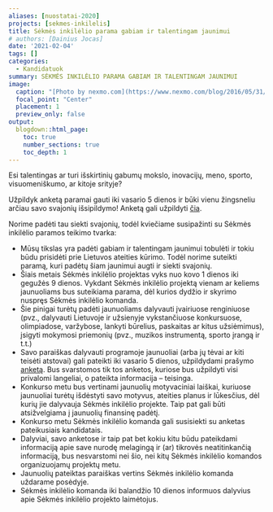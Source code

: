 ```yaml
---
aliases: [nuostatai-2020]
projects: [sekmes-inkilelis]
title: Sėkmės inkilėlio parama gabiam ir talentingam jaunimui 
# authors: [Dainius Jocas]
date: '2021-02-04'
tags: []
categories:
  - Kandidatuok
summary: SĖKMĖS INKILĖLIO PARAMA GABIAM IR TALENTINGAM JAUNIMUI
image:
  caption: "[Photo by nexmo.com](https://www.nexmo.com/blog/2016/05/31/building-sms-google-sheets-application-aws-lambda-dr)"
  focal_point: "Center"
  placement: 1
  preview_only: false
output:
  blogdown::html_page:
    toc: true
    number_sections: true
    toc_depth: 1
---
```


Esi talentingas ar turi išskirtinių gabumų mokslo, inovacijų, meno, sporto, visuomeniškumo, ar kitoje srityje?

Užpildyk anketą paramai gauti iki vasario 5 dienos ir būki vienu žingsneliu arčiau savo svajonių išsipildymo! Anketą gali užpildyti [čia](/files/anketa.sekmes-inkilelis.2020-01-30.pdf).

Norime padėti tau siekti svajonių, todėl kviečiame susipažinti su Sėkmės inkilėlio paramos teikimo tvarka:
    
- Mūsų tikslas yra padėti gabiam ir talentingam jaunimui tobulėti ir tokiu būdu prisidėti prie Lietuvos ateities kūrimo. Todėl norime suteikti paramą, kuri padėtų šiam jaunimui augti  ir siekti svajonių. 
-  Šiais metais Sėkmės inkilėlio projektas vyks nuo kovo 1 dienos iki gegužės 9 dienos. Vykdant Sėkmės inkilėlio projektą vienam ar keliems jaunuoliams bus suteikiama parama, dėl kurios dydžio ir skyrimo nuspręs Sėkmės inkilėlio komanda.
- Šie pinigai turėtų padėti jaunuoliams dalyvauti įvairiuose renginiuose (pvz., dalyvauti Lietuvoje ir užsienyje vykstančiuose konkursuose, olimpiadose, varžybose, lankyti būrelius, paskaitas ar kitus užsiėmimus), įsigyti mokymosi priemonių (pvz., muzikos instrumentą, sporto įrangą ir t.t.)
- Savo paraiškas dalyvauti programoje jaunuoliai (arba jų tėvai ar kiti teisėti atstovai) gali pateikti iki vasario 5 dienos, užpildydami prašymo [anketą](/files/anketa.sekmes-inkilelis.2020-01-30.pdf). Bus svarstomos tik tos anketos, kuriose bus užpildyti visi privalomi langeliai, o pateikta informacija – teisinga.
- Konkurso metu bus vertinami jaunuolių motyvaciniai laiškai, kuriuose jaunuoliai turėtų išdėstyti savo motyvus, ateities planus ir lūkesčius, dėl kurių jie dalyvauja Sėkmės inkilėlio projekte. Taip pat gali būti atsižvelgiama į jaunuolių finansinę padėtį.
- Konkurso metu Sėkmės inkilėlio komanda gali susisiekti su anketas pateikusiais kandidatais.
- Dalyviai, savo anketose ir taip pat bet kokiu kitu būdu pateikdami informaciją apie save nurodę melagingą ir (ar) tikrovės neatitinkančią informaciją, bus nesvarstomi nei šio, nei kitų Sėkmės inkilėlio komandos organizuojamų projektų metu.
- Jaunuolių pateiktas paraiškas vertins Sėkmės inkilėlio komanda uždarame posėdyje.
- Sėkmės inkilėlio komanda iki balandžio 10 dienos informuos dalyvius apie Sėkmės inkilėlio projekto laimėtojus.
